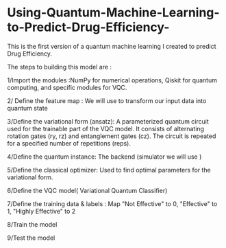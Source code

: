 # Using-Quantum-Machine-Learning-to-Predict-Drug-Efficiency-

This is the first version of a quantum machine learning I created to predict Drug Efficiency.

The steps to building this model are :

1/Import the modules :NumPy for numerical operations, Qiskit for quantum computing, and specific modules for VQC.

2/ Define the feature map : We will use to transform our input data into quantum state

3/Define the variational form (ansatz): A parameterized quantum circuit used for the trainable part of the VQC model. It consists of alternating rotation gates
(ry, rz) and entanglement gates (cz). The circuit is repeated for a specified number of repetitions (reps).

4/Define the quantum instance: The backend (simulator we will use )

5/Define the classical optimizer: Used to find optimal parameters for the variational form.

6/Define the VQC model( Variational Quantum Classifier)

7/Define the training data & labels : Map "Not Effective" to 0, "Effective" to 1, "Highly Effective" to 2

8/Train the model

9/Test the model
